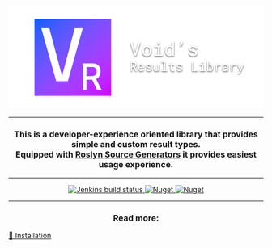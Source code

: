 <p align="center">
    <img alt="Project logo" src="logos/project-github-logo.png" />
</p>

---

<h3 align="center">
    This is a developer-experience oriented library that provides simple and custom result types. <br/>
    Equipped with <a href="https://docs.microsoft.com/en-us/dotnet/csharp/roslyn-sdk/source-generators-overview">Roslyn Source Generators</a> it provides easiest usage experience.
</h3>

---

<div style="text-align: center">
    <a href='https://jenkins.nullcodes.xyz/job/Void.Libs.Results/'>
        <img alt="Jenkins build status" src='https://jenkins.nullcodes.xyz/buildStatus/icon?job=Void.Libs.Results&subject=Jenkins%20build' />
    </a>
    <a href="https://www.nuget.org/packages/Void.Libs.Results/">
        <img alt="Nuget" src="https://img.shields.io/nuget/v/Void.Libs.Results?color=bright_green&label=NuGet%20%2F%20Core">
    </a>
    <a href="https://www.nuget.org/packages/Void.Libs.Results.SourceGen/">
        <img alt="Nuget" src="https://img.shields.io/nuget/v/Void.Libs.Results.SourceGen?color=bright_green&label=NuGet%20%2F%20Source%20Generator">
    </a>
</div>

---

<h3 align="center">Read more:</h3>

[🔧 Installation](docs/installation.md)
